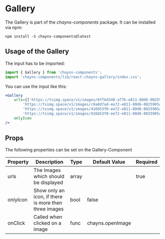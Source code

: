 # Gallery

The Gallery is part of the *chayns-components* package. It can be installed via npm:

    npm install -S chayns-components@latest


## Usage of the Gallery
The input has to be imported:

```jsx
import { Gallery } from 'chayns-components';
import 'chayns-components/lib/react-chayns-gallery/index.css';
```


You can use the input like this:
```jsx
<Gallery
    urls={['https://tsimg.space/v1/images/6ffbd340-a77b-e811-80d6-0025905a8161.jpg',
        'https://tsimg.space/v1/images/c9a8d7ad-ee72-e811-80d6-0025905a8161.jpg',
        'https://tsimg.space/v1/images/416b53f0-ee72-e811-80d6-0025905a8161.jpg',
        'https://tsimg.space/v1/images/416b53f0-ee72-e811-80d6-0025905a8161.jpg']} 
    onlyIcon
/>
```


## Props
The following properties can be set on the Gallery-Component

| **Property** | **Description**                                      | **Type** | **Default Value** | **Required** |
| ------------ | ---------------------------------------------------- | -------- | ----------------- | ------------ |
| urls         | The Images which should be displayed                 | array    |                   | true         |
| onlyIcon     | Show only an icon, if there is more then three images| bool     | false             |              |
| onClick      | Called when clicked on a image                       | func     | chayns.openImage  |              |

